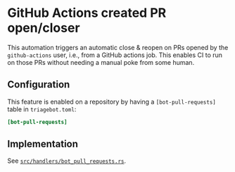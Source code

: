# GitHub Actions created PR open/closer

This automation triggers an automatic close & reopen on PRs opened by the
`github-actions` user, i.e., from a GitHub actions job. This enables CI to run
on those PRs without needing a manual poke from some human.

## Configuration

This feature is enabled on a repository by having a `[bot-pull-requests]` table in `triagebot.toml`:

```toml
[bot-pull-requests]
```

## Implementation

See [`src/handlers/bot_pull_requests.rs`](https://github.com/rust-lang/triagebot/blob/HEAD/src/handlers/bot_pull_requests.rs).
